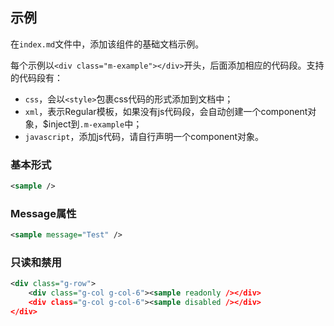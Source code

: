 ## 示例

在`index.md`文件中，添加该组件的基础文档示例。

每个示例以`<div class="m-example"></div>`开头，后面添加相应的代码段。支持的代码段有：
- `css`，会以`<style>`包裹css代码的形式添加到文档中；
- `xml`，表示Regular模板，如果没有js代码段，会自动创建一个component对象，$inject到`.m-example`中；
- `javascript`，添加js代码，请自行声明一个component对象。

### 基本形式

<div class="m-example"></div>

```xml
<sample />
```

### Message属性

<div class="m-example"></div>

```xml
<sample message="Test" />
```

### 只读和禁用

<div class="m-example"></div>

```xml
<div class="g-row">
    <div class="g-col g-col-6"><sample readonly /></div>
    <div class="g-col g-col-6"><sample disabled /></div>
</div>
```
